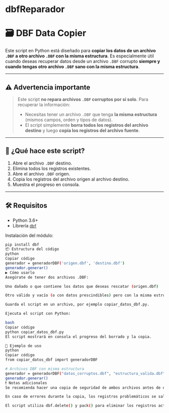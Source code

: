 # dbfReparador
# 🗃️ DBF Data Copier

Este script en Python está diseñado para **copiar los datos de un archivo `.DBF` a otro archivo `.DBF` con la misma estructura**. Es especialmente útil cuando deseas recuperar datos desde un archivo `.DBF` corrupto **siempre y cuando tengas otro archivo `.DBF` sano con la misma estructura**.

---

## ⚠️ Advertencia importante

> Este script **no repara archivos `.DBF` corruptos por sí solo**. Para recuperar la información:
>
> - Necesitas tener un archivo `.DBF` que tenga **la misma estructura** (mismos campos, orden y tipos de datos).
> - El script simplemente **borra todos los registros del archivo destino** y luego **copia los registros del archivo fuente**.

---

## 🧾 ¿Qué hace este script?

1. Abre el archivo `.DBF` destino.
2. Elimina todos los registros existentes.
3. Abre el archivo `.DBF` origen.
4. Copia los registros del archivo origen al archivo destino.
5. Muestra el progreso en consola.

---

## 🛠️ Requisitos

- Python 3.6+
- Librería [`dbf`](https://pypi.org/project/dbf/)

Instalación del módulo:

```bash
pip install dbf
📦 Estructura del código
python
Copiar código
generador = generadorDBF('origen.dbf', 'destino.dbf')
generador.generar()
▶️ Cómo usarlo
Asegúrate de tener dos archivos .DBF:

Uno dañado o que contiene los datos que deseas rescatar (origen.dbf)

Otro válido y vacío (o con datos prescindibles) pero con la misma estructura (destino.dbf)

Guarda el script en un archivo, por ejemplo copiar_datos_dbf.py.

Ejecuta el script con Python:

bash
Copiar código
python copiar_datos_dbf.py
El script mostrará en consola el progreso del borrado y la copia.

🧯 Ejemplo de uso
python
Copiar código
from copiar_datos_dbf import generadorDBF

# Archivos DBF con misma estructura
generador = generadorDBF("datos_corruptos.dbf", "estructura_valida.dbf")
generador.generar()
❗ Notas adicionales
Se recomienda hacer una copia de seguridad de ambos archivos antes de ejecutar el script.

En caso de errores durante la copia, los registros problemáticos se saltarán y se imprimirá el error en consola.

El script utiliza dbf.delete() y pack() para eliminar los registros actuales antes de copiar.
